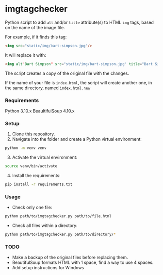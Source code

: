 # imgtagchecker

Python script to add `alt` and/or `title` attribute(s) to HTML `img` tags, based on the name of the image file.

For example, if it finds this tag:

```html
<img src="static/img/bart-simpson.jpg"/>
```

It will replace it with:

```html
<img alt"Bart Simpson" src="static/img/bart-simpson.jpg" title="Bart Simpson"/>
```

The script creates a copy of the original file  with the changes.

If the name of your file is `index.html`, the script will create another one, in the same directory, named `index.html.new`

### Requirements

Python 3.10.x
BeaultifulSoup 4.10.x

### Setup

1. Clone this repository.
2. Navigate into the folder and create a Python virtual environment:
```bash
python -m venv venv
```
3. Activate the virtual environment:
```bash
source venv/bin/activate
```
4. Install the requirements:
```bash
pip install -r requirements.txt
```

### Usage

- Check only one file:
```bash
python path/to/imgtagchecker.py path/to/file.html
```
- Check all files within a directory:
```bash
python path/to/imgtagchecker.py path/to/directory/*
```

### TODO

- Make a backup of the original files before replacing them.
- BeautifulSoup formats HTML with 1 space, find a way to use 4 spaces.
- Add setup instructions for Windows
